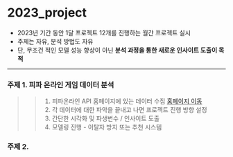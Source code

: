 # 2023_project
- 2023년 기간 동안 1달 프로젝트 12개를 진행하는 월간 프로젝트 실시
- 주제는 자유, 분석 방법도 자유
- 단, 무조건 적인 모델 성능 향상이 아닌 **분석 과정을 통한 새로운 인사이트 도출이 목적**

---
### 주제 1. 피파 온라인 게임 데이터 분석
>> 1. 피파온라인 API 홈페이지에 있는 데이터 수집 [홈페이지 이동](https://developers.nexon.com/fifaonline4)
>> 2. 각 데이터에 대한 파악을 끝내고 나면 프로젝트 진행 방향 설정
>> 3. 간단한 시각화 및 파생변수 / 인사이트 도출
>> 4. 모델링 진행 - 이탈자 방지 또는 추천 시스템


### 주제 2. 
